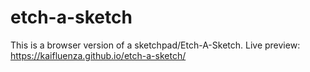 # etch-a-sketch
This is a browser version of a sketchpad/Etch-A-Sketch.
Live preview: https://kaifluenza.github.io/etch-a-sketch/

